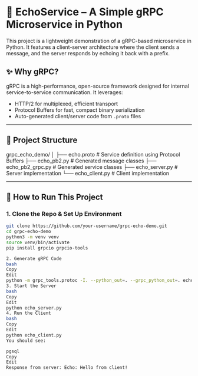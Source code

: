 # 🔁 EchoService – A Simple gRPC Microservice in Python

This project is a lightweight demonstration of a gRPC-based microservice in Python. It features a client-server architecture where the client sends a message, and the server responds by echoing it back with a prefix.

## ✨ Why gRPC?

gRPC is a high-performance, open-source framework designed for internal service-to-service communication. It leverages:
- HTTP/2 for multiplexed, efficient transport
- Protocol Buffers for fast, compact binary serialization
- Auto-generated client/server code from `.proto` files

---

## 📁 Project Structure

grpc_echo_demo/
│
├── echo.proto # Service definition using Protocol Buffers
├── echo_pb2.py # Generated message classes
├── echo_pb2_grpc.py # Generated service classes
├── echo_server.py # Server implementation
└── echo_client.py # Client implementation


---

## 🚀 How to Run This Project

### 1. Clone the Repo & Set Up Environment
```bash
git clone https://github.com/your-username/grpc-echo-demo.git
cd grpc-echo-demo
python3 -m venv venv
source venv/bin/activate
pip install grpcio grpcio-tools

2. Generate gRPC Code
bash
Copy
Edit
python -m grpc_tools.protoc -I. --python_out=. --grpc_python_out=. echo.proto
3. Start the Server
bash
Copy
Edit
python echo_server.py
4. Run the Client
bash
Copy
Edit
python echo_client.py
You should see:

pgsql
Copy
Edit
Response from server: Echo: Hello from client!
